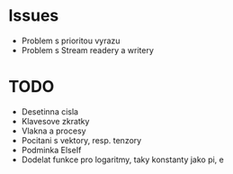 ﻿# Issues
* Problem s prioritou vyrazu
* Problem s Stream readery a writery

# TODO
* Desetinna cisla
* Klavesove zkratky
* Vlakna a procesy
* Pocitani s vektory, resp. tenzory
* Podminka ElseIf
* Dodelat funkce pro logaritmy, taky konstanty jako pi, e
